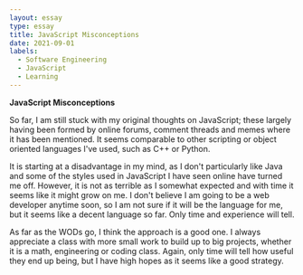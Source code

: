 ```yaml
---
layout: essay
type: essay
title: JavaScript Misconceptions
date: 2021-09-01
labels:
  - Software Engineering
  - JavaScript
  - Learning
---
```


**JavaScript Misconceptions**

So far, I am still stuck with my original thoughts on JavaScript; these largely having been formed by online forums, comment threads
and memes where it has been mentioned. It seems comparable to other scripting or object oriented languages I've used, such as C++ or Python. 

It is starting at a disadvantage in my mind, as I don't particularly like Java and some of the styles used in JavaScript I have seen online have turned me off.
However, it is not as terrible as I somewhat expected and with time it seems like it might grow on me. I don't believe I am going to be a web developer anytime soon, so I am not sure if it will be the language for me, but it seems like a decent language so far. Only time and experience will tell.

As far as the WODs go, I think the approach is a good one. I always appreciate a class with more small work to build up to big projects, whether it is a math, engineering or coding class. Again, only time will tell how useful they end up being, but I have high hopes as it seems like a good strategy.
